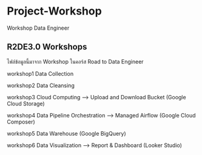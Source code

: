 # Project-Workshop
Workshop Data Engineer

## R2DE3.0 Workshops
ไฟล์ข้อมูลนี้มาจาก Workshop ในคอร์ส Road to Data Engineer

workshop1 Data Collection

workshop2 Data Cleansing

workshop3 Cloud Computing --> Upload and Download Bucket (Google Cloud Storage)

workshop4 Data Pipeline Orchestration --> Managed Airflow (Google Cloud Composer)

workshop5 Data Warehouse (Google BigQuery)

workshop6 Data Visualization --> Report & Dashboard (Looker Studio)
